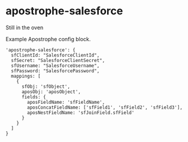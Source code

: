 # apostrophe-salesforce
Still in the oven

Example Apostrophe config block.

    'apostrophe-salesforce': {
      sfClientId: "SalesforceClientId",
      sfSecret: "SalesforceClientSecret",
      sfUsername: "SalesforceUsername",
      sfPassword: "SalesforcePassword",
      mappings: [
        {
          sfObj: 'sfObject',
          aposObj: 'aposObject',
          fields: {
            aposFieldName: 'sfFieldName',
            aposConcatFieldName: ['sfField1', 'sfField2', 'sfField3'],
            aposNestFieldName: 'sfJoinField.sfField'
          }
        }
      ]
    }
